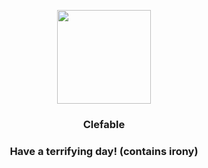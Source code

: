<p align="center">
    <img src="https://raw.githubusercontent.com/PokeAPI/sprites/master/sprites/pokemon/36.png" width="150" height="150">
</p>
<h3 align="center"> <b>Clefable</b></h3>
<h3 align="center">Have a terrifying day! (contains irony)</h3>
